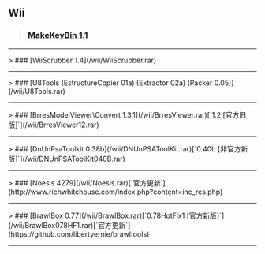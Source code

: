 ## Wii<br>
> ### [MakeKeyBin 1.1](/wii/MakeKeyBin.rar)
<hr>
> ### [WiiScrubber 1.4](/wii/WiiScrubber.rar)
<hr>
> ### [U8Tools (EstructureCopier 01a) (Extractor 02a) (Packer 0.05)](/wii/U8Tools.rar)
<hr>
> ### [BrresModelViewer\Convert 1.3.1](/wii/BrresViewer.rar)[`1.2 [官方旧版]`](/wii/BrresViewer12.rar)
<hr>
> ### [DnUnPsaToolkit 0.38b](/wii/DNUnPSAToolKit.rar)[`0.40b [非官方新版]`](/wii/DNUnPSAToolKit040B.rar)
<hr>
> ### [Noesis 4279](/wii/Noesis.rar)[`官方更新`](http://www.richwhitehouse.com/index.php?content=inc_res.php)
<hr>
> ### [BrawlBox 0.77](/wii/BrawlBox.rar)[`0.78HotFix1 [官方新版]`](/wii/BrawlBox078HF1.rar)[`官方更新`](https://github.com/libertyernie/brawltools)
<hr>
